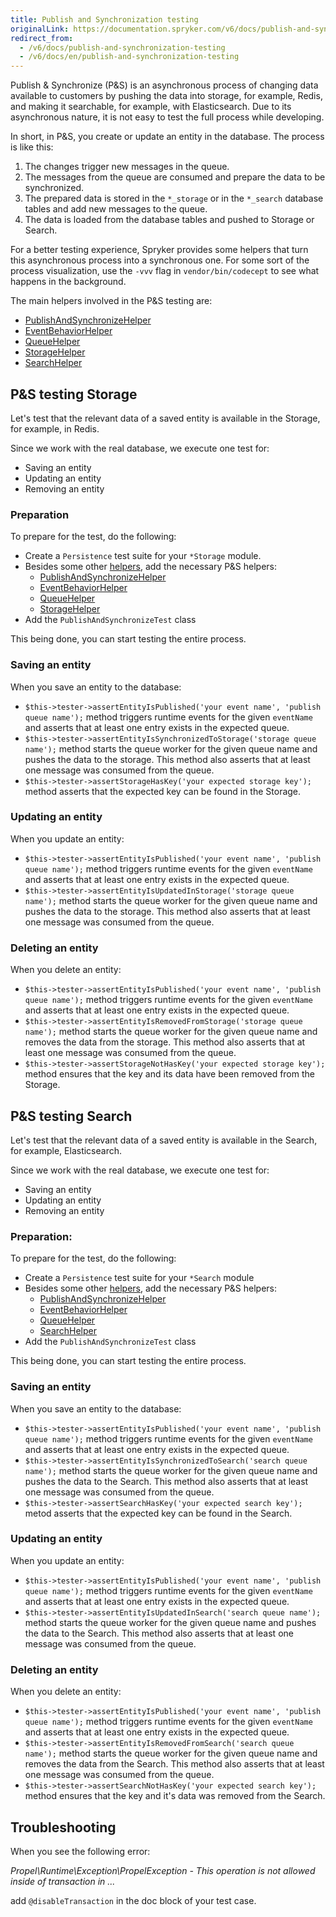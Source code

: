 ```yaml
---
title: Publish and Synchronization testing
originalLink: https://documentation.spryker.com/v6/docs/publish-and-synchronization-testing
redirect_from:
  - /v6/docs/publish-and-synchronization-testing
  - /v6/docs/en/publish-and-synchronization-testing
---
```


Publish & Synchronize (P&S) is an asynchronous process of changing data available to customers by pushing the data into storage, for example, Redis, and making it searchable, for example, with Elasticsearch. Due to its asynchronous nature, it is not easy to test the full process while developing. 

In short, in P&S, you create or update an entity in the database. The process is like this:
1. The changes trigger new messages in the queue.
2. The messages from the queue are consumed and prepare the data to be synchronized.
3. The prepared data is stored in the `*_storage` or in the `*_search` database tables and add new messages to the queue. 
4. The data is loaded from the database tables and pushed to Storage or Search.

For a better testing experience, Spryker provides some helpers that turn this asynchronous process into a synchronous one. For some sort of the process visualization, use the `-vvv` flag in `vendor/bin/codecept` to see what happens in the background.

The main helpers involved in the P&S testing are:

- [PublishAndSynchronizeHelper](https://documentation.spryker.com/docs/available-test-helpers#publishandsynchronizehelper)
- [EventBehaviorHelper](https://documentation.spryker.com/docs/available-test-helpers#eventbehaviorhelper)
- [QueueHelper](https://documentation.spryker.com/docs/available-test-helpers#queuehelper)
- [StorageHelper](https://documentation.spryker.com/docs/available-test-helpers#storagehelper)
- [SearchHelper](https://documentation.spryker.com/v6/docs/available-test-helpers#searchhelper)

## P&S testing Storage
Let's test that the relevant data of a saved entity is available in the Storage, for example, in Redis.

Since we work with the real database, we execute one test for:

- Saving an entity
- Updating an entity
- Removing an entity

### Preparation
To prepare for the test, do the following:

- Create a `Persistence` test suite for your `*Storage` module.
- Besides some other [helpers](https://documentation.spryker.com/docs/test-helpers), add the necessary P&S helpers:
    - [PublishAndSynchronizeHelper](https://documentation.spryker.com/docs/available-test-helpers#publishandsynchronizehelper)
    - [EventBehaviorHelper](https://documentation.spryker.com/docs/available-test-helpers#eventbehaviorhelper)
    - [QueueHelper](https://documentation.spryker.com/docs/available-test-helpers#queuehelper)
    - [StorageHelper](https://documentation.spryker.com/docs/available-test-helpers#storagehelper)
- Add the `PublishAndSynchronizeTest` class

This being done, you can start testing the entire process.

### Saving an entity

When you save an entity to the database:

* `$this->tester->assertEntityIsPublished('your event name', 'publish queue name');` method triggers runtime events for the given `eventName` and asserts that at least one entry exists in the expected queue.
* `$this->tester->assertEntityIsSynchronizedToStorage('storage queue name');` method starts the queue worker for the given queue name and pushes the data to the storage. This method also asserts that at least one message was consumed from the queue.
* `$this->tester->assertStorageHasKey('your expected storage key');` method asserts that the expected key can be found in the Storage.


### Updating an entity

When you update an entity:

* `$this->tester->assertEntityIsPublished('your event name', 'publish queue name');` method triggers runtime events for the given `eventName` and asserts that at least one entry exists in the expected queue.
* `$this->tester->assertEntityIsUpdatedInStorage('storage queue name');` method starts the queue worker for the given queue name and pushes the data to the storage. This method also asserts that at least one message was consumed from the queue.

### Deleting an entity

When you delete an entity:

* `$this->tester->assertEntityIsPublished('your event name', 'publish queue name');` method triggers runtime events for the given `eventName` and asserts that at least one entry exists in the expected queue.
* `$this->tester->assertEntityIsRemovedFromStorage('storage queue name');` method starts the queue worker for the given queue name and removes the data from the storage. This method also asserts that at least one message was consumed from the queue.
* `$this->tester->assertStorageNotHasKey('your expected storage key');` method ensures that the key and its data have been removed from the Storage.


## P&S testing Search
Let's test that the relevant data of a saved entity is available in the Search, for example, Elasticsearch.

Since we work with the real database, we execute one test for:

- Saving an entity
- Updating an entity
- Removing an entity

### Preparation:
To prepare for the test, do the following:
- Create a `Persistence` test suite for your `*Search` module
- Besides some other [helpers](https://documentation.spryker.com/docs/test-helpers), add the necessary P&S helpers:
    - [PublishAndSynchronizeHelper](https://documentation.spryker.com/docs/available-test-helpers#publishandsynchronizehelper)
    - [EventBehaviorHelper](https://documentation.spryker.com/docs/available-test-helpers#eventbehaviorhelper)
    - [QueueHelper](https://documentation.spryker.com/docs/available-test-helpers#queuehelper)
    - [SearchHelper](https://documentation.spryker.com/docs/available-test-helpers#searchhelper)
- Add the `PublishAndSynchronizeTest` class

This being done, you can start testing the entire process.

### Saving an entity

When you save an entity to the database:

* `$this->tester->assertEntityIsPublished('your event name', 'publish queue name');` method triggers runtime events for the given `eventName` and asserts that at least one entry exists in the expected queue.
* `$this->tester->assertEntityIsSynchronizedToSearch('search queue name');` method starts the queue worker for the given queue name and pushes the data to the Search. This method also asserts that at least one message was consumed from the queue.
* `$this->tester->assertSearchHasKey('your expected search key');` metod asserts that the expected key can be found in the Search.

### Updating an entity
When you update an entity:

* `$this->tester->assertEntityIsPublished('your event name', 'publish queue name');` method triggers runtime events for the given `eventName` and asserts that at least one entry exists in the expected queue.        
* `$this->tester->assertEntityIsUpdatedInSearch('search queue name');` method starts the queue worker for the given queue name and pushes the data to the Search. This method also asserts that at least one message was consumed from the queue.

### Deleting an entity

When you delete an entity:

* `$this->tester->assertEntityIsPublished('your event name', 'publish queue name');` method triggers runtime events for the given `eventName` and asserts that at least one entry exists in the expected queue.
* `$this->tester->assertEntityIsRemovedFromSearch('search queue name');` method starts the queue worker for the given queue name and removes the data from the Search. This method also asserts that at least one message was consumed from the queue.
* `$this->tester->assertSearchNotHasKey('your expected search key');` method ensures that the key and it's data was removed from the Search.



## Troubleshooting

When you see the following error:

*Propel\Runtime\Exception\PropelException - This operation is not allowed inside of transaction in ...*

add `@disableTransaction` in the doc block of your test case.
